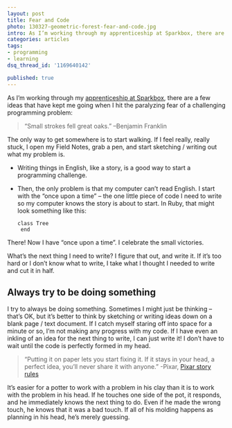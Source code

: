 ```yaml
---
layout: post
title: Fear and Code
photo: 130327-geometric-forest-fear-and-code.jpg
intro: As I’m working through my apprenticeship at Sparkbox, there are a few ideas that have kept me going when I hit the paralyzing fear of a challenging programming problem.
categories: articles
tags:
- programming
- learning
dsq_thread_id: '1169640142'

published: true
---
```


As I’m working through my [apprenticeship at Sparkbox](http://seesparkbox.com/apprenticeships), there are a few ideas that have kept me going when I hit the paralyzing fear of a challenging programming problem:

<blockquote class="quote-right">“Small strokes fell great oaks.”
  <span class="quote-source">–Benjamin Franklin</span>
</blockquote>

The only way to get somewhere is to start walking. If I feel really, really stuck, I open my Field Notes, grab a pen, and start sketching / writing out what my problem is.

* Writing things in English, like a story, is a good way to start a programming challenge.
* Then, the only problem is that my computer can’t read English. I start with the “once upon a time” – the one little piece of code I need to write so my computer knows the story is about to start. In Ruby, that might look something like this:

    <code>class Tree<br />
    end</code>

There! Now I have “once upon a time”. I celebrate the small victories.

What’s the next thing I need to write? I figure that out, and write it. If it’s too hard or I don’t know what to write, I take what I thought I needed to write and cut it in half.

## Always try to be doing something

I try to always be doing something. Sometimes I might just be thinking – that’s OK, but it’s better to think by sketching or writing ideas down on a blank page / text document. If I catch myself staring off into space for a minute or so, I’m not making any progress with my code. If I have even an inkling of an idea for the next thing to write, I can just write it! I don’t have to wait until the code is perfectly formed in my head.

<blockquote class="quote-right">“Putting it on paper lets you start fixing it. If it stays in your head, a perfect idea, you’ll never share it with anyone.”
  <span class="quote-source">-Pixar, <a href="http://www.pixartouchbook.com/blog/2011/5/15/pixar-story-rules-one-version.html" title="Pixar story rules">Pixar story rules</a></span>
</blockquote>

It’s easier for a potter to work with a problem in his clay than it is to work with the problem in his head. If he touches one side of the pot, it responds, and he immediately knows the next thing to do. Even if he made the wrong touch, he knows that it was a bad touch. If all of his molding happens as planning in his head, he’s merely guessing.